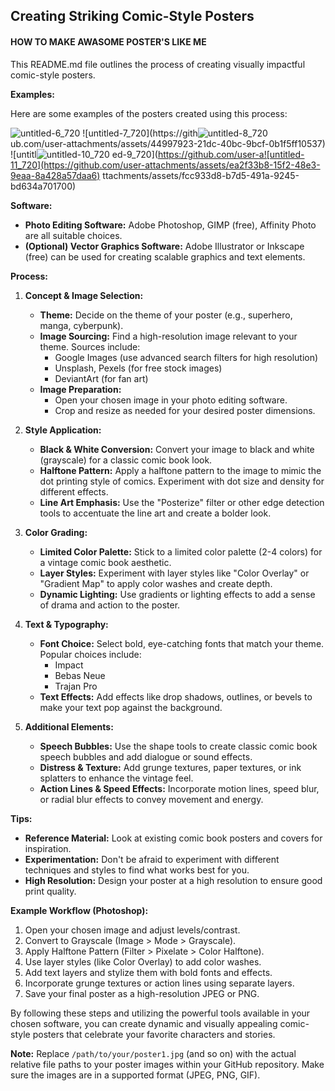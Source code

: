 ## Creating Striking Comic-Style Posters 
#### HOW TO MAKE AWASOME POSTER'S LIKE ME
This README.md file outlines the process of creating visually impactful comic-style posters.

**Examples:**

Here are some examples of the posters created using this process:

![untitled-6_720](https://github.com/user-attachments/assets/b5897342-9624-4f7b-80e1-0b68e54bf417)
![untitled-7_720](https://gith![untitled-8_720](https://github.com/user-attachments/assets/8aee565a-562e-4e91-bc67-acb8057d1d34)
ub.com/user-attachments/assets/44997923-21dc-40bc-9bcf-0b1f5ff10537)
![untitl![untitled-10_720](https://github.com/user-attachments/assets/2a14d265-1792-406b-8b47-40b9560ebd9a)
ed-9_720](https://github.com/user-a![untitled-11_720](https://github.com/user-attachments/assets/ea2f33b8-15f2-48e3-9eaa-8a428a57daa6)
ttachments/assets/fcc933d8-b7d5-491a-9245-bd634a701700)



**Software:**

* **Photo Editing Software:** Adobe Photoshop, GIMP (free), Affinity Photo are all suitable choices.
* **(Optional) Vector Graphics Software:** Adobe Illustrator or Inkscape (free) can be used for creating scalable graphics and text elements.

**Process:**

1. **Concept & Image Selection:**
    * **Theme:** Decide on the theme of your poster (e.g., superhero, manga, cyberpunk).
    * **Image Sourcing:** Find a high-resolution image relevant to your theme. Sources include:
        * Google Images (use advanced search filters for high resolution)
        * Unsplash, Pexels (for free stock images)
        * DeviantArt (for fan art)
    * **Image Preparation:**
        * Open your chosen image in your photo editing software.
        * Crop and resize as needed for your desired poster dimensions.

2. **Style Application:**
    * **Black & White Conversion:** Convert your image to black and white (grayscale) for a classic comic book look.
    * **Halftone Pattern:** Apply a halftone pattern to the image to mimic the dot printing style of comics. Experiment with dot size and density for different effects.
    * **Line Art Emphasis:** Use the "Posterize" filter or other edge detection tools to accentuate the line art and create a bolder look.

3. **Color Grading:**
    * **Limited Color Palette:** Stick to a limited color palette (2-4 colors) for a vintage comic book aesthetic. 
    * **Layer Styles:** Experiment with layer styles like "Color Overlay" or "Gradient Map" to apply color washes and create depth.
    * **Dynamic Lighting:** Use gradients or lighting effects to add a sense of drama and action to the poster.

4. **Text & Typography:**
    * **Font Choice:** Select bold, eye-catching fonts that match your theme. Popular choices include:
        * Impact
        * Bebas Neue
        * Trajan Pro
    * **Text Effects:** Add effects like drop shadows, outlines, or bevels to make your text pop against the background.

5. **Additional Elements:**
    * **Speech Bubbles:** Use the shape tools to create classic comic book speech bubbles and add dialogue or sound effects.
    * **Distress & Texture:** Add grunge textures, paper textures, or ink splatters to enhance the vintage feel. 
    * **Action Lines & Speed Effects:** Incorporate motion lines, speed blur, or radial blur effects to convey movement and energy. 

**Tips:**

* **Reference Material:** Look at existing comic book posters and covers for inspiration. 
* **Experimentation:** Don't be afraid to experiment with different techniques and styles to find what works best for you.
* **High Resolution:** Design your poster at a high resolution to ensure good print quality.

**Example Workflow (Photoshop):**

1. Open your chosen image and adjust levels/contrast.
2. Convert to Grayscale (Image > Mode > Grayscale).
3. Apply Halftone Pattern (Filter > Pixelate > Color Halftone).
4. Use layer styles (like Color Overlay) to add color washes.
5. Add text layers and stylize them with bold fonts and effects.
6. Incorporate grunge textures or action lines using separate layers.
7. Save your final poster as a high-resolution JPEG or PNG.

By following these steps and utilizing the powerful tools available in your chosen software, you can create dynamic and visually appealing comic-style posters that celebrate your favorite characters and stories. 

**Note:**  Replace `/path/to/your/poster1.jpg` (and so on) with the actual relative file paths to your poster images within your GitHub repository. Make sure the images are in a supported format (JPEG, PNG, GIF).
